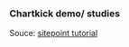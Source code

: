 ### Chartkick demo/ studies 
Souce: [sitepoint tutorial](https://www.sitepoint.com/make-easy-graphs-and-charts-on-rails-with-chartkick/)